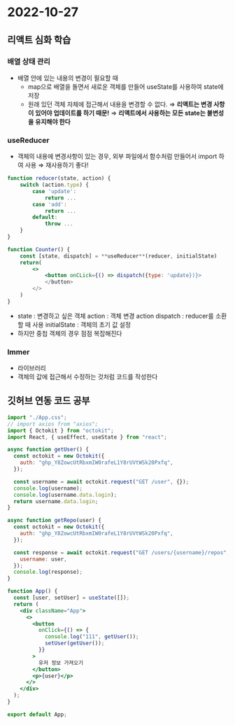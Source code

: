 # 2022-10-27

## 리액트 심화 학습

### 배열 상태 관리

- 배열 안에 있는 내용의 변경이 필요할 때
  - map으로 배열을 돌면서 새로운 객체를 만들어 useState를 사용하여 state에 저장
  - 원래 있던 객체 자체에 접근해서 내용을 변경할 수 없다.
    ⇒ **리액트는 변경 사항이 있어야 업데이트를 하기 때문!**
    ⇒ **리액트에서 사용하는 모든 state는 불변성을 유지해야 한다**

### useReducer

- 객체의 내용에 변경사항이 있는 경우, 외부 파일에서 함수처럼 만들어서 import 하여 사용
  ⇒ 재사용하기 좋다!

```jsx
function reducer(state, action) {
	switch (action.type) {
		case 'update':
			return ...
		case 'add':
			return ...
		default:
			throw ...
	}
}
```

```jsx
function Counter() {
	const [state, dispatch] = **useReducer**(reducer, initialState)
	return(
		<>
			<button onCLick={() => dispatch({type: 'update})}>
			</button>
		</>
	)
}
```

- state : 변경하고 싶은 객체
  action : 객체 변경 action
  dispatch : reducer를 소환할 때 사용
  initialState : 객체의 초기 값 설정
- 하지만 중첩 객체의 경우 점점 복잡해진다

### Immer

- 라이브러리
- 객체의 값에 접근해서 수정하는 것처럼 코드를 작성한다

## 깃허브 연동 코드 공부

```jsx
import "./App.css";
// import axios from "axios";
import { Octokit } from "octokit";
import React, { useEffect, useState } from "react";

async function getUser() {
  const octokit = new Octokit({
    auth: "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",
  });

  const username = await octokit.request("GET /user", {});
  console.log(username);
  console.log(username.data.login);
  return username.data.login;
}

async function getRepo(user) {
  const octokit = new Octokit({
    auth: "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",
  });

  const response = await octokit.request("GET /users/{username}/repos", {
    username: user,
  });
  console.log(response);
}

function App() {
  const [user, setUser] = useState([]);
  return (
    <div className="App">
      <>
        <button
          onClick={() => {
            console.log("111", getUser());
            setUser(getUser());
          }}
        >
          유저 정보 가져오기
        </button>
        <p>{user}</p>
      </>
    </div>
  );
}

export default App;
```
